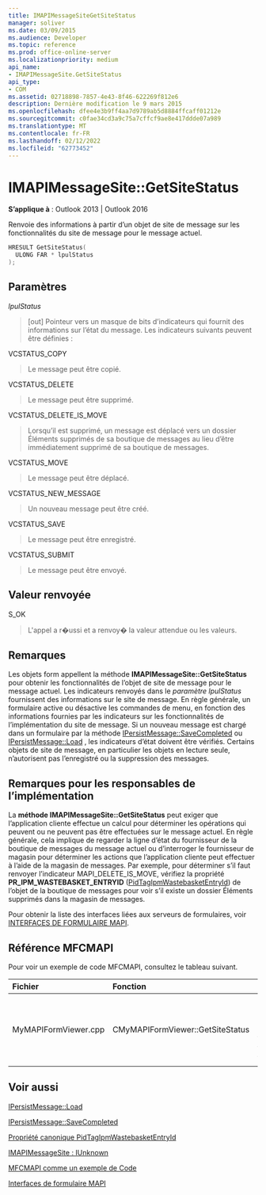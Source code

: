 ```yaml
---
title: IMAPIMessageSiteGetSiteStatus
manager: soliver
ms.date: 03/09/2015
ms.audience: Developer
ms.topic: reference
ms.prod: office-online-server
ms.localizationpriority: medium
api_name:
- IMAPIMessageSite.GetSiteStatus
api_type:
- COM
ms.assetid: 02718898-7857-4e43-8f46-622269f812e6
description: Dernière modification le 9 mars 2015
ms.openlocfilehash: dfee4e3b9ff4aa7d9789ab5d8884ffcaff01212e
ms.sourcegitcommit: c0fae34cd3a9c75a7cffcf9ae8e417ddde07a989
ms.translationtype: MT
ms.contentlocale: fr-FR
ms.lasthandoff: 02/12/2022
ms.locfileid: "62773452"
---
```

# <a name="imapimessagesitegetsitestatus"></a>IMAPIMessageSite::GetSiteStatus

  
  
**S’applique à** : Outlook 2013 | Outlook 2016 
  
Renvoie des informations à partir d’un objet de site de message sur les fonctionnalités du site de message pour le message actuel.
  
```cpp
HRESULT GetSiteStatus(
  ULONG FAR * lpulStatus
);
```

## <a name="parameters"></a>Paramètres

 _lpulStatus_
  
> [out] Pointeur vers un masque de bits d’indicateurs qui fournit des informations sur l’état du message. Les indicateurs suivants peuvent être définies :
    
VCSTATUS_COPY 
  
> Le message peut être copié. 
    
VCSTATUS_DELETE 
  
> Le message peut être supprimé.
    
VCSTATUS_DELETE_IS_MOVE 
  
> Lorsqu’il est supprimé, un message est déplacé  vers un dossier Éléments supprimés de sa boutique de messages au lieu d’être immédiatement supprimé de sa boutique de messages. 
    
VCSTATUS_MOVE 
  
> Le message peut être déplacé.
    
VCSTATUS_NEW_MESSAGE 
  
> Un nouveau message peut être créé.
    
VCSTATUS_SAVE 
  
> Le message peut être enregistré.
    
VCSTATUS_SUBMIT 
  
> Le message peut être envoyé.
    
## <a name="return-value"></a>Valeur renvoyée

S_OK 
  
> L'appel a r�ussi et a renvoy� la valeur attendue ou les valeurs.
    
## <a name="remarks"></a>Remarques

Les objets form appellent la méthode **IMAPIMessageSite::GetSiteStatus** pour obtenir les fonctionnalités de l’objet de site de message pour le message actuel. Les indicateurs renvoyés dans le _paramètre lpulStatus_ fournissent des informations sur le site de message. En règle générale, un formulaire active ou désactive les commandes de menu, en fonction des informations fournies par les indicateurs sur les fonctionnalités de l’implémentation du site de message. Si un nouveau message est chargé dans un formulaire par la méthode [IPersistMessage::SaveCompleted](ipersistmessage-savecompleted.md) ou [IPersistMessage::Load](ipersistmessage-load.md) , les indicateurs d’état doivent être vérifiés. Certains objets de site de message, en particulier les objets en lecture seule, n’autorisent pas l’enregistré ou la suppression des messages. 
  
## <a name="notes-to-implementers"></a>Remarques pour les responsables de l’implémentation

La **méthode IMAPIMessageSite::GetSiteStatus** peut exiger que l’application cliente effectue un calcul pour déterminer les opérations qui peuvent ou ne peuvent pas être effectuées sur le message actuel. En règle générale, cela implique de regarder la ligne d’état du fournisseur de la boutique de messages du message actuel ou d’interroger le fournisseur de magasin pour déterminer les actions que l’application cliente peut effectuer à l’aide de la magasin de messages. Par exemple, pour déterminer s’il faut renvoyer l’indicateur MAPI_DELETE_IS_MOVE, vérifiez la propriété **PR_IPM_WASTEBASKET_ENTRYID** ([PidTagIpmWastebasketEntryId](pidtagipmwastebasketentryid-canonical-property.md)) de l’objet de la boutique de messages pour voir s’il existe un dossier Éléments supprimés dans la magasin de messages. 
  
Pour obtenir la liste des interfaces liées aux serveurs de formulaires, voir [INTERFACES DE FORMULAIRE MAPI](mapi-form-interfaces.md).
  
## <a name="mfcmapi-reference"></a>Référence MFCMAPI

Pour voir un exemple de code MFCMAPI, consultez le tableau suivant.
  
|**Fichier**|**Fonction**|**Commentaire**|
|:-----|:-----|:-----|
|MyMAPIFormViewer.cpp  <br/> |CMyMAPIFormViewer::GetSiteStatus  <br/> |MFCMAPI utilise la méthode **IMAPIMessageSite::GetSiteStatus** pour obtenir l’état du site spécifié. Elle peut renvoyer VCSTATUS_NEW_MESSAGE, VCSTATUS_SAVE ou VCSTATUS_SUBMIT. |
   
## <a name="see-also"></a>Voir aussi



[IPersistMessage::Load](ipersistmessage-load.md)
  
[IPersistMessage::SaveCompleted](ipersistmessage-savecompleted.md)
  
[Propriété canonique PidTagIpmWastebasketEntryId](pidtagipmwastebasketentryid-canonical-property.md)
  
[IMAPIMessageSite : IUnknown](imapimessagesiteiunknown.md)


[MFCMAPI comme un exemple de Code](mfcmapi-as-a-code-sample.md)
  
[Interfaces de formulaire MAPI](mapi-form-interfaces.md)

